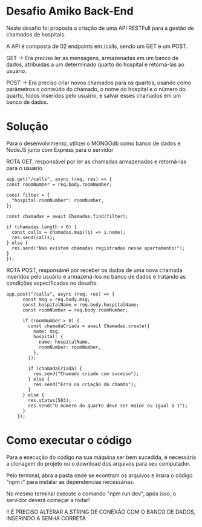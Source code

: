 # Desafio Amiko Back-End

Neste desafio foi proposta a criação de uma API RESTFull para a gestão de chamados de hospitais.

A API é composta de 02 endpoints em /calls, sendo um GET e um POST.

GET -> Era preciso ler as mensagens, armazenadas em um banco de dados, atribuidas a um determinado quarto do hospital e retorná-las ao usuário.

POST -> Era preciso criar novos chamados para os quartos, usando como parâmetros o conteúdo do chamado, o nome do hospital e o número do quarto, todos inseridos pelo usuário, e salvar esses chamados em um banco de dados.

# Solução

Para o desenvolvimento, utilizei o MONGOdb como banco de dados e NodeJS junto com Express para o servidor

ROTA GET, responsável por ler as chamadas armazenadas e retorná-las para o usuário

    app.get("/calls", async (req, res) => {
    const roomNumber = req.body.roomNumber;
  
    const filter = {
      "hospital.roomNumber": roomNumber,
    };
  
    const chamadas = await Chamadas.find(filter);
  
    if (chamadas.length > 0) {
      const calls = chamadas.map((i) => i.name);
      res.send(calls);
    } else {
      res.send("Nao existem chamadas registradas nesse apartamento!");
    }
    });

    

ROTA POST, responsável por receber os dados de uma nova chamada inseridos pelo usuário e armazená-los no banco de dados e tratando as condições especificadas no desafio.

    app.post("/calls", async (req, res) => {
          const msg = req.body.msg;
          const hospitalName = req.body.hospitalName;
          const roomNumber = req.body.roomNumber;
        
          if (roomNumber > 0) {
            const chamadaCriada = await Chamadas.create({
              name: msg,
              hospital: {
                name: hospitalName,
                roomNumber: roomNumber,
              },
            });
        
            if (chamadaCriada) {
              res.send("Chamado criado com sucesso");
            } else {
              res.send("Erro na criação do chamdo");
            }
          } else {
            res.status(503);
            res.send("O número do quarto deve ser maior ou igual a 1");
          }
        });


# Como executar o código

Para a execução do código na sua máquina ser bem sucedida, é necessária a clonagem do projeto ou o download dos arquivos para seu computador.

Pelo terminal, abra a pasta onde se econtram os arquivos e insira o código "npm i" para instalar as dependencias necessárias.

No mesmo terminal execute o comando "npm run dev", após isso, o servidor deverá começar a rodar!

!! É PRECISO ALTERAR A STRING DE CONEXÃO COM O BANCO DE DADOS, INSERINDO A SENHA CORRETA
